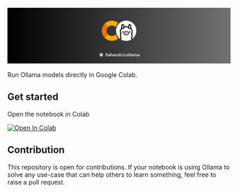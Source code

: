 <p align="center">
<img src="./assets/banner.png"/>
</p>

Run Ollama models directly in Google Colab.

## Get started

Open the notebook in Colab

<a href="https://colab.research.google.com/github/5aharsh/collama/blob/main/Ollama_Setup.ipynb" target="_parent"><img src="https://colab.research.google.com/assets/colab-badge.svg" alt="Open In Colab"/></a>

## Contribution

This repository is open for contributions. If your notebook is using Ollama to solve any use-case that can help others to learn something, feel free to raise a pull request.